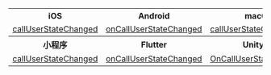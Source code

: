 <table>
  <colgroup>
    <col>
    <col>
    <col>
    <col>
    <col>
  </colgroup>
<tbody><tr>
<th>iOS</th>
<th>Android</th>
<th>macOS</th>
<th>Windows</th>
<th>Web</th>
</tr>
<tr>
<td><a href="https://doc-zh.zego.im/article/api?doc=zim_API~objective-c_ios~protocol~ZIMEventHandler#zim-call-user-state-changed-call-id" rel="noreferrer noopenner">callUserStateChanged</a></td>
<td><a href="https://doc-zh.zego.im/article/api?doc=zim_API~java_android~class~ZIMEventHandler#on-call-user-state-changed" rel="noreferrer noopenner">onCallUserStateChanged</a></td>
<td><a href="https://doc-zh.zego.im/article/api?doc=zim_API~objective-c_macos~protocol~ZIMEventHandler#zim-call-user-state-changed-call-id" rel="noreferrer noopenner">callUserStateChanged</a></td>
<td><a href="https://doc-zh.zego.im/article/api?doc=zim_API~cpp_windows~class~ZIMEventHandler#on-call-user-state-changed" rel="noreferrer noopenner">onCallUserStateChanged</a></td>
<td><a href="https://doc-zh.zego.im/article/api?doc=zim_API~javascript_web~interface~ZIMEventHandler#call-user-state-changed" rel="noreferrer noopenner">callUserStateChanged</a></td>
</tr>
<tr>
<th>小程序</th>
<th>Flutter</th>
<th>Unity3D</th>
<th>uni-app</th>
<th>React Native</th>
</tr>
<tr>
<td><a href="https://doc-zh.zego.im/article/api?doc=zim_API~javascript_wxxcx~interface~ZIMEventHandler#call-user-state-changed" rel="noreferrer noopenner">callUserStateChanged</a></td>
<td><a href="https://pub.dev/documentation/zego_zim/latest/zego_zim/ZIMEventHandler/onCallUserStateChanged.html" rel="noreferrer noopenner">onCallUserStateChanged</a></td>
<td><a href="https://doc-zh.zego.im/article/api?doc=zim_API~cs_unity3d~class~ZIMEventHandler#on-call-user-state-changed" rel="noreferrer noopenner">OnCallUserStateChanged</a></td>
<td><a href="https://doc-zh.zego.im/article/api?doc=zim_API~javascript_uni-app~interface~ZIMEventHandler#call-user-state-changed" rel="noreferrer noopenner">callUserStateChanged</a></td>
<td><a href="https://doc-zh.zego.im/article/api?doc=zim_API~javascript_react-native~interface~ZIMEventHandler#call-user-state-changed" rel="noreferrer noopenner">callUserStateChanged</a></td>
</tr>
</tbody></table>


